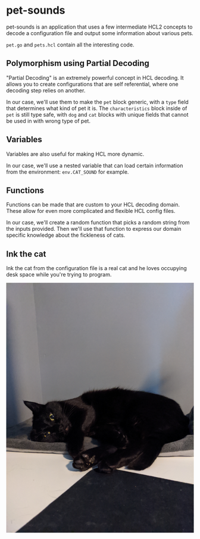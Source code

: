 # pet-sounds

pet-sounds is an application that uses a few intermediate HCL2 concepts to decode a configuration file and output some information about various pets.

`pet.go` and `pets.hcl` contain all the interesting code.

## Polymorphism using Partial Decoding

"Partial Decoding" is an extremely powerful concept in HCL decoding. It allows you to create configurations that are self referential, where one decoding step relies on another.

In our case, we'll use them to make the `pet` block generic, with a `type` field that determines what kind of pet it is. The `characteristics` block inside of `pet` is still type safe, with `dog` and `cat` blocks with unique fields that cannot be used in with wrong type of pet.

## Variables

Variables are also useful for making HCL more dynamic.

In our case, we'll use a nested variable that can load certain information from the environment: `env.CAT_SOUND` for example.

## Functions

Functions can be made that are custom to your HCL decoding domain. These allow for even more complicated and flexible HCL config files.

In our case, we'll create a random function that picks a random string from the inputs provided. Then we'll use that function to express our domain specific knowledge about the fickleness of cats.

## Ink the cat

Ink the cat from the configuration file is a real cat and he loves occupying desk space while you're trying to program.

![Image of Ink](/ink.jpg)
